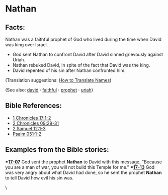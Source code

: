 # Nathan #

## Facts: ##

Nathan was a faithful prophet of God who lived during the time when David was king over Israel.

* God sent Nathan to confront David after David sinned grievously against Uriah.
* Nathan rebuked David, in spite of the fact that David was the king.
* David repented of his sin after Nathan confronted him.

(Translation suggestions: [How to Translate Names](https://git.door43.org/Door43/en-ta-translate-vol1/src/master/content/translate_names.md))

(See also: [david](../other/david.md) **·** [faithful](../kt/faithful.md) **·** [prophet](../kt/prophet.md) **·** [uriah](../other/uriah.md))

## Bible References: ##

* [1 Chronicles 17:1-2](https://door43.org/en/bible/notes/1ch/17/01)
* [2 Chronicles 09:29-31](https://door43.org/en/bible/notes/2ch/09/29)
* [2 Samuel 12:1-3](https://door43.org/en/bible/notes/2sa/12/01)
* [Psalm 051:1-2](https://door43.org/en/bible/notes/psa/051/001)

## Examples from the Bible stories: ##

  __*[17-07](https://door43.org/en/obs/notes/frames/17-07)__ God sent the prophet __Nathan__ to David with this message, "Because you are a man of war, you will not build this Temple for me."
  __*[17-13](https://door43.org/en/obs/notes/frames/17-13)__ God was very angry about what David had done, so he sent the prophet __Nathan__ to tell David how evil his sin was. 



\\

